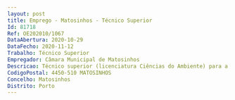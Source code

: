 ```yaml
--- 
layout: post
title: Emprego - Matosinhos - Técnico Superior
Id: 81718
Ref: OE202010/1067
DataAbertura: 2020-10-29
DataFecho: 2020-11-12
Trabalho: Técnico Superior
Empregador: Câmara Municipal de Matosinhos
Descricao: Técnico superior (licenciatura Ciências do Ambiente) para a Divisão de Monitorização Ambiental  Proceder ao levantamento das fontes poluidoras do Município e planear, coordenar e zelar pela execução das ações necessárias à extinção dessas fontes  Garantir a realização das ações de controlo decorrentes da aplicação e execução dos instrumentos de gestão territorial municipais, verificando a adoção das medidas previstas na declaração ambiental, divulgar os resultados do controlo e remetê los às autoridades competentes  Analisar a qualidade da água de abastecimento público, águas residuais tratadas, águas balneares, emissões gasosas, meios hídricos recetores, resíduos e subprodutos dos processos no âmbito da concessão da Exploração e Gestão dos Serviços Públicos Municipais de Abastecimento de Água e de Recolha, Tratamento e Drenagem de Águas Residuais do Município de Matosinhos  Promover o cumprimento da legislação em vigor relativa à poluição sonora, designadamente propondo e executando ações de caracterização, monitorização e medição do ruído e procedendo à gestão ativa dos mapas de ruído do concelho  Monitorizar os indicadores ambientais relativos à orla costeira, linhas de água e rede hidrográfica do Município de Matosinhos  Desenvolver e manter o sistema de gestão e informação ambiental do concelho, de forma a garantir a estruturação, divulgação e utilização de dados de referência para apoio ao desenvolvimento e avaliação de políticas ambientais e desenvolvimento sustentável  O exercício, em geral, de competências que a lei atribua ou venha a atribuir ao Município relacionadas com as descritas acima.
CodigoPostal: 4450-510 MATOSINHOS
Concelho: Matosinhos
Distrito: Porto
--- 
```

